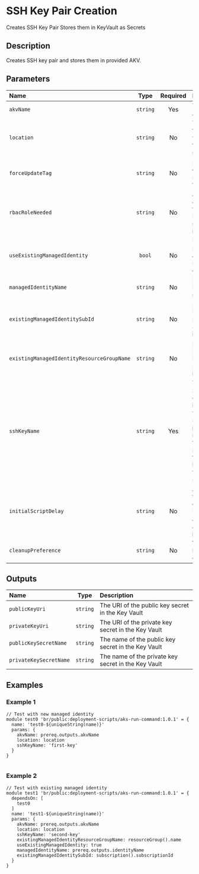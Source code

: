 # SSH Key Pair Creation

Creates SSH Key Pair Stores them in KeyVault as Secrets

## Description

Creates SSH key pair and stores them in provided AKV.

## Parameters

| Name                                       | Type     | Required | Description                                                                                                                                                                                                   |
| :----------------------------------------- | :------: | :------: | :------------------------------------------------------------------------------------------------------------------------------------------------------------------------------------------------------------ |
| `akvName`                                  | `string` | Yes      | The name of the Azure Key Vault                                                                                                                                                                               |
| `location`                                 | `string` | No       | The location of the Key Vault and where to deploy the module resources to                                                                                                                                     |
| `forceUpdateTag`                           | `string` | No       | How the deployment script should be forced to execute                                                                                                                                                         |
| `rbacRoleNeeded`                           | `string` | No       | Azure RoleId that are required for the DeploymentScript resource to import images                                                                                                                             |
| `useExistingManagedIdentity`               | `bool`   | No       | Does the Managed Identity already exists, or should be created                                                                                                                                                |
| `managedIdentityName`                      | `string` | No       | Name of the Managed Identity resource                                                                                                                                                                         |
| `existingManagedIdentitySubId`             | `string` | No       | For an existing Managed Identity, the Subscription Id it is located in                                                                                                                                        |
| `existingManagedIdentityResourceGroupName` | `string` | No       | For an existing Managed Identity, the Resource Group it is located in                                                                                                                                         |
| `sshKeyName`                               | `string` | Yes      | The name of the SSH Key to be created.<br />if name is my-virtual-machine-ssh then the private key will be named my-virtual-machine-sshprivate and the public key will be named my-virtual-machine-sshpublic. |
| `initialScriptDelay`                       | `string` | No       | A delay before the script import operation starts. Primarily to allow Azure AAD Role Assignments to propagate                                                                                                 |
| `cleanupPreference`                        | `string` | No       | When the script resource is cleaned up                                                                                                                                                                        |

## Outputs

| Name                   | Type     | Description                                         |
| :--------------------- | :------: | :-------------------------------------------------- |
| `publicKeyUri`         | `string` | The URI of the public key secret in the Key Vault   |
| `privateKeyUri`        | `string` | The URI of the private key secret in the Key Vault  |
| `publicKeySecretName`  | `string` | The name of the public key secret in the Key Vault  |
| `privateKeySecretName` | `string` | The name of the private key secret in the Key Vault |

## Examples

### Example 1

```bicep
// Test with new managed identity
module test0 'br/public:deployment-scripts/aks-run-command:1.0.1' = {
  name: 'test0-${uniqueString(name)}'
  params: {
    akvName: prereq.outputs.akvName
    location: location
    sshKeyName: 'first-key'
  }
}


```

### Example 2

```bicep
// Test with existing managed identity
module test1 'br/public:deployment-scripts/aks-run-command:1.0.1' = {
  dependsOn: [
    test0
  ]
  name: 'test1-${uniqueString(name)}'
  params: {
    akvName: prereq.outputs.akvName
    location: location
    sshKeyName: 'second-key'
    existingManagedIdentityResourceGroupName: resourceGroup().name
    useExistingManagedIdentity: true
    managedIdentityName: prereq.outputs.identityName
    existingManagedIdentitySubId: subscription().subscriptionId
  }
}
```